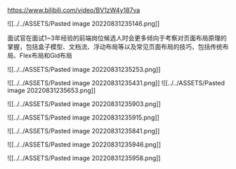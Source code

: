 https://www.bilibili.com/video/BV1zW4y187va

![[../../ASSETS/Pasted image 20220831235146.png]]

面试官在面试1~3年经验的前端岗位候选人时会更多倾向于考察对页面布局原理的掌握，包括盒子模型、文档流、浮动布局等以及常见页面布局的技巧，包括传统布局、Flex布局和Gid布局

![[../../ASSETS/Pasted image 20220831235253.png]]

![[../../ASSETS/Pasted image 20220831235431.png]]
![[../../ASSETS/Pasted image 20220831235653.png]]

![[../../ASSETS/Pasted image 20220831235903.png]]

![[../../ASSETS/Pasted image 20220831235915.png]]

![[../../ASSETS/Pasted image 20220831235841.png]]

![[../../ASSETS/Pasted image 20220831235946.png]]

![[../../ASSETS/Pasted image 20220831235958.png]]